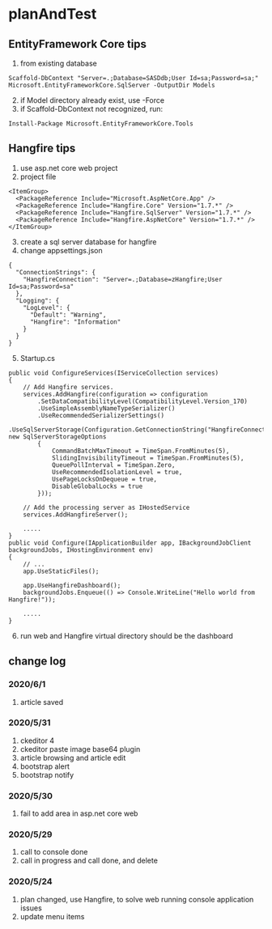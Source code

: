 # planAndTest

## EntityFramework Core tips
1. from existing database
```
Scaffold-DbContext "Server=.;Database=SASDdb;User Id=sa;Password=sa;" Microsoft.EntityFrameworkCore.SqlServer -OutputDir Models
```
2. if Model directory already exist, use -Force
3. if Scaffold-DbContext not recognized, run:
```
Install-Package Microsoft.EntityFrameworkCore.Tools
```

## Hangfire tips
1. use asp.net core web project
2. project file
```
<ItemGroup>
  <PackageReference Include="Microsoft.AspNetCore.App" />
  <PackageReference Include="Hangfire.Core" Version="1.7.*" />
  <PackageReference Include="Hangfire.SqlServer" Version="1.7.*" />
  <PackageReference Include="Hangfire.AspNetCore" Version="1.7.*" />
</ItemGroup>
```
3. create a sql server database for hangfire
4. change appsettings.json 
```
{
  "ConnectionStrings": {
    "HangfireConnection": "Server=.;Database=zHangfire;User Id=sa;Password=sa"
  },
  "Logging": {
    "LogLevel": {
      "Default": "Warning",
      "Hangfire": "Information"
    }
  }
}
```
5. Startup.cs
```
public void ConfigureServices(IServiceCollection services)
{
    // Add Hangfire services.
    services.AddHangfire(configuration => configuration
        .SetDataCompatibilityLevel(CompatibilityLevel.Version_170)
        .UseSimpleAssemblyNameTypeSerializer()
        .UseRecommendedSerializerSettings()
        .UseSqlServerStorage(Configuration.GetConnectionString("HangfireConnection"), new SqlServerStorageOptions
        {
            CommandBatchMaxTimeout = TimeSpan.FromMinutes(5),
            SlidingInvisibilityTimeout = TimeSpan.FromMinutes(5),
            QueuePollInterval = TimeSpan.Zero,
            UseRecommendedIsolationLevel = true,
            UsePageLocksOnDequeue = true,
            DisableGlobalLocks = true
        }));

    // Add the processing server as IHostedService
    services.AddHangfireServer();

    .....
}
public void Configure(IApplicationBuilder app, IBackgroundJobClient backgroundJobs, IHostingEnvironment env)
{
    // ...
    app.UseStaticFiles();

    app.UseHangfireDashboard();
    backgroundJobs.Enqueue(() => Console.WriteLine("Hello world from Hangfire!"));

    .....
}
```
6. run web and Hangfire virtual directory should be the dashboard

## change log
### 2020/6/1
1. article saved

### 2020/5/31
1. ckeditor 4
2. ckeditor paste image base64 plugin
3. article browsing and article edit
4. bootstrap alert
5. bootstrap notify

### 2020/5/30
1. fail to add area in asp.net core web
 
### 2020/5/29
1. call to console done
2. call in progress and call done, and delete

### 2020/5/24
1. plan changed, use Hangfire, to solve web running console application issues
2. update menu items
